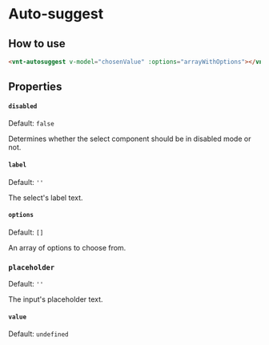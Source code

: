 # Auto-suggest

## How to use

```html
<vnt-autosuggest v-model="chosenValue" :options="arrayWithOptions"></vnt-autosuggest>
```

## Properties

#### `disabled`
Default: `false`

Determines whether the select component should be in disabled mode or not.

#### `label`
Default: `''`

The select's label text.

#### `options`
Default: `[]`

An array of options to choose from.

### `placeholder`
Default: `''`

The input's placeholder text.

#### `value`
Default: `undefined`
